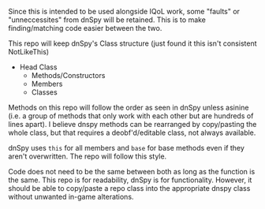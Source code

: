 Since this is intended to be used alongside IQoL work, some "faults" or "unneccessites" from dnSpy will be retained. This is to make finding/matching code easier between the two.

This repo will keep dnSpy's Class structure (just found it this isn't consistent NotLikeThis)
- Head Class
  - Methods/Constructors
  - Members
  - Classes

Methods on this repo will follow the order as seen in dnSpy unless asinine (i.e. a group of methods that only work with each other but are hundreds of lines apart).
I believe dnspy methods can be rearranged by copy/pasting the whole class, but that requires a deobf'd/editable class, not always available.

dnSpy uses `this` for all members and `base` for base methods even if they aren't overwritten. The repo will follow this style.

Code does not need to be the same between both as long as the function is the same. This repo is for readability, dnSpy is for functionality. However, it should be able to copy/paste a repo class into the appropriate dnspy class without unwanted in-game alterations.
